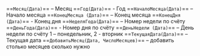 
==`Месяц(Дата)`== – Месяц
==`Год(Дата)`== - Год
==`НачалоМесяца(Дата)`== – Начало месяца
==`КонецМесяца (Дата)`== – Конец месяца
==`КонецДня (Дата)`== - Конец дня
==`НеделяГода(Дата)`== – Номер недели по счёту
==`ДеньГода(Дата)`== - Номер дня по счёту
==`ДеньНедели (Дата)`== – День недели по счёту 1 – понедельник, 2 - вторник
==`ТекущаяДата(Дата)`== – Текущая дата
==`ДобавитьМесяц(Дата, ЧислоМесяцев)`== – добавить столько месяцев сколько нужно

